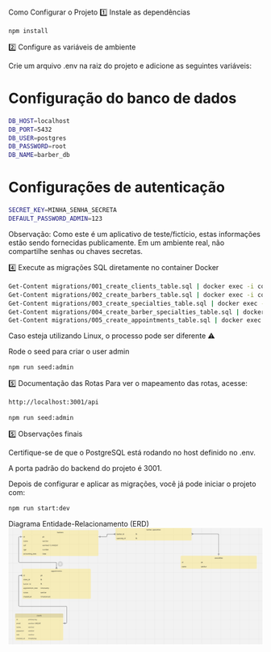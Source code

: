 Como Configurar o Projeto
1️⃣ Instale as dependências
```bash
npm install
```
2️⃣ Configure as variáveis de ambiente

Crie um arquivo .env na raiz do projeto e adicione as seguintes variáveis:

# Configuração do banco de dados

```bash
DB_HOST=localhost
DB_PORT=5432
DB_USER=postgres
DB_PASSWORD=root
DB_NAME=barber_db
```

# Configurações de autenticação

```bash
SECRET_KEY=MINHA_SENHA_SECRETA
DEFAULT_PASSWORD_ADMIN=123
```

Observação: Como este é um aplicativo de teste/fictício, estas informações estão sendo fornecidas publicamente. Em um ambiente real, não compartilhe senhas ou chaves secretas.

4️⃣ Execute as migrações SQL diretamente no container Docker

```bash
Get-Content migrations/001_create_clients_table.sql | docker exec -i container_barber_db psql -U postgres -d barber_db
Get-Content migrations/002_create_barbers_table.sql | docker exec -i container_barber_db psql -U postgres -d barber_db
Get-Content migrations/003_create_specialties_table.sql | docker exec -i container_barber_db psql -U postgres -d barber_db
Get-Content migrations/004_create_barber_specialties_table.sql | docker exec -i container_barber_db psql -U postgres -d barber_db
Get-Content migrations/005_create_appointments_table.sql | docker exec -i container_barber_db psql -U postgres -d barber_db
```

Caso esteja utilizando Linux, o processo pode ser diferente ⚠️

Rode o seed para criar o user admin

```bash
npm run seed:admin
```

5️⃣ Documentação das Rotas
Para ver o mapeamento das rotas, acesse:

```bash
http://localhost:3001/api
```

```bash
npm run seed:admin
```

5️⃣ Observações finais

Certifique-se de que o PostgreSQL está rodando no host definido no .env.

A porta padrão do backend do projeto é 3001.

Depois de configurar e aplicar as migrações, você já pode iniciar o projeto com:

```bash
npm run start:dev
```

Diagrama Entidade-Relacionamento (ERD)
![alt text](DER.png)
